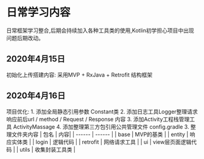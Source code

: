 # 日常学习内容
 日常框架学习整合,后期会持续加入各种工具类的使用,Kotlin初学担心项目中出现问题后期改动。
## 2020年4月15日
初始化上传搭建内容:
  采用MVP + RxJava + Retrofit 结构框架
## 2020年4月16日
项目优化:
    1. 添加全局静态引用参数 Constant类
    2. 添加日志工具Logger整理请求响应前后url / method / Request / Response 内容
    3. 添加Activity工程栈管理工具 ActivityMassage
    4. 添加整理第三方包引用公共管理文件 config.gradle
    3. 整理文件夹内容
            | 包名 | 内容|
            | ------ | ------ |
            | base | MVP的基类 |
            | entity | 响应实体类 |
            | login | 逻辑代码 |
            | retrofit | 网络请求工具 |
            | ui | view层页面逻辑代码 |
            | utils | 收集封装工具类 |